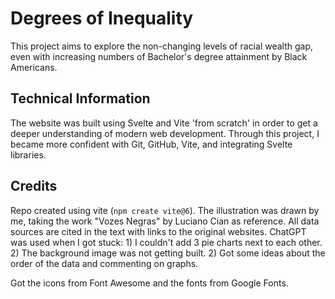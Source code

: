 # Degrees of Inequality

This project aims to explore the non-changing levels of racial wealth gap, even with increasing numbers of Bachelor's degree attainment by Black Americans.

## Technical Information

The website was built using Svelte and Vite 'from scratch' in order to get a deeper understanding of modern web development.
Through this project, I became more confident with Git, GitHub, Vite, and integrating Svelte libraries.

## Credits
Repo created using vite (`npm create vite@6`). The illustration was drawn by me, taking the work "Vozes Negras" by Luciano Cian as reference. All data sources are cited in the text with links to the original websites. ChatGPT was used when I got stuck: 1) I couldn't add 3 pie charts next to each other. 2) The background image was not getting built. 2) Got some ideas about the order of the data and commenting on graphs.

Got the icons from Font Awesome and the fonts from Google Fonts.
